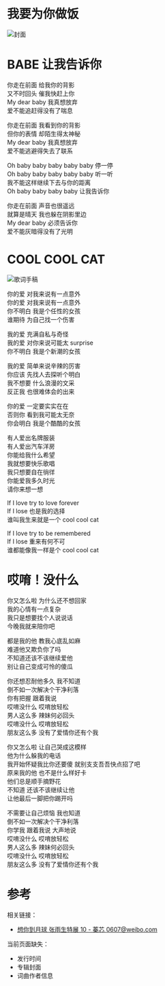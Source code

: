 # 我要为你做饭

![封面](cover.png)

# BABE 让我告诉你

你走在前面 给我你的背影  
又不时回头 催我快赶上你  
My dear baby 我真想放弃  
爱不能追赶得没有了喘息

你走在前面 我看到你的背影  
但你的表情 却陌生得太神秘  
My dear baby 我真想放弃  
爱不能逃避得失去了联系

Oh baby baby baby baby baby 停一停  
Oh baby baby baby baby baby 听一听  
我不能这样继续下去与你的距离  
Oh baby baby baby baby 让我告诉你

你走在前面 声音也很遥远  
就算是晴天 我也躲在阴影里边  
My dear baby 必须告诉你  
爱不能灰暗得没有了光明

# COOL COOL CAT

![歌词手稿](./cool-cool-cat.jpg)

你的爱 对我来说有一点意外  
你的爱 对我来说有一点意外  
你不明白 我是个任性的女孩  
谁期待 为自己找一个伤害

我的爱 充满自私与奇怪  
我的爱 对你来说可能太 surprise  
你不明白 我是个新潮的女孩

我的爱 简单来说辛辣的厉害  
你应该 先找人去探听个明白  
我不想要 什么浪漫的文采  
反正我 也很难体会的出来

你的爱 一定要实实在在  
否则你 看到我可能太无奈  
你会明白 我是个酷酷的女孩

有人爱出名牌服装  
有人爱出汽车洋房  
你能给我什么希望  
我就想要快乐歌唱  
我只想要自在徜徉  
你能爱我多久时光  
请你来想一想

If I love try to love forever  
If I lose 也是我的选择  
谁叫我生来就是一个 cool cool cat

If I love try to be remembered  
If I lose 重来有何不可  
谁都能像我一样是个 cool cool cat

# 哎唷！没什么

你又怎么啦 为什么还不想回家  
我的心情有一点复杂  
我只是想要找个人说说话  
今晚我就来陪你吧

都是我的他 教我心底乱如麻  
难道他又欺负你了吗  
不知道还该不该继续爱他  
别让自己变成可怜的傻瓜

你还想忍耐他多久 我不知道  
倒不如一次解决个干净利落  
你有把握 跟着我说  
哎唷没什么 哎唷放轻松  
男人这么多 辣妹何必回头  
哎唷没什么 哎唷放轻松  
朋友这么多 没有了爱情你还有个我

你又怎么啦 让自己哭成这模样  
他为什么躲我的电话  
我开始怀疑我比你还要傻 就别支支吾吾快点招了吧  
原来我的他 也不是什么样好卡  
他们总是顺手摘野花  
不知道 还该不该继续让他  
让他最后一脚把你踢开吗

不需要让自己烦恼 我也知道  
倒不如一次解决个干净利落  
你学我 跟着我说 大声地说  
哎唷没什么 哎唷放轻松  
男人这么多 辣妹何必回头  
哎唷没什么 哎唷放轻松  
朋友这么多 没有了爱情你还有个我

# 参考

相关链接：

-   [想你到月球 张雨生特展 10 - 蓁芯 0607@weibo.com​](https://weibo.com/2567125954/MmMXSgknO)

当前页面缺失：

-   发行时间
-   专辑封面
-   词曲作者信息
